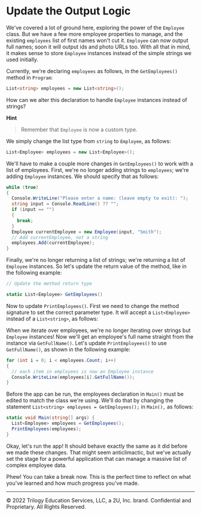 # Update the Output Logic

We've covered a lot of ground here, exploring the power of the `Employee` class. But we have a few more employee properties to manage, and the existing `employees` list of first names won't cut it. `Employee` can now output full names; soon it will output ids and photo URLs too. With all that in mind, it makes sense to store `Employee` instances instead of the simple strings we used initially.

Currently, we're declaring `employees` as follows, in the `GetEmployees()` method in `Program`:

```cs
List<string> employees = new List<string>();
```

How can we alter this declaration to handle `Employee` instances instead of strings?

**Hint**

> Remember that `Employee` is now a custom type.
  
We simply change the list type from `string` to `Employee`, as follows:

```cs
List<Employee> employees = new List<Employee>();
```

We'll have to make a couple more changes in `GetEmployees()` to work with a list of employees. First, we're no longer adding strings to `employees`; we're adding `Employee` instances. We should specify that as follows:

```cs
while (true)
{
  Console.WriteLine("Please enter a name: (leave empty to exit): ");
  string input = Console.ReadLine() ?? "";
  if (input == "")
  {
    break;
  }
  Employee currentEmployee = new Employee(input, "Smith");
  // Add currentEmployee, not a string
  employees.Add(currentEmployee);
}
```

Finally, we're no longer returning a list of strings; we're returning a list of `Employee` instances. So let's update the return value of the method, like in the following example:

```cs
// Update the method return type

static List<Employee> GetEmployees()
```

Now to update `PrintEmployees()`. First we need to change the method signature to set the correct parameter type. It will accept a `List<Employee>` instead of a `List<string>`, as follows:

When we iterate over employees, we're no longer iterating over strings but `Employee` instances! Now we'll get an employee's full name straight from the instance via `GetFullName()`. Let's update `PrintEmployees()` to use `GetFullName()`, as shown in the following example:

```cs
for (int i = 0; i < employees.Count; i++) 
{
  // each item in employees is now an Employee instance
  Console.WriteLine(employees[i].GetFullName());
}
```

Before the app can be run, the employees declaration in `Main()` must be edited to match the class we're using. We'll do that by changing the statement `List<string> employees = GetEmployees();` in `Main(),` as follows:

```cs
static void Main(string[] args) {
  List<Employee> employees = GetEmployees();
  PrintEmployees(employees);
}
```

Okay, let's run the app! It should behave exactly the same as it did before we made these changes. That might seem anticlimactic, but we've actually set the stage for a powerful application that can manage a massive list of complex employee data.

Phew! You can take a break now. This is the perfect time to reflect on what you've learned and how much progress you've made.

---
© 2022 Trilogy Education Services, LLC, a 2U, Inc. brand. Confidential and Proprietary. All Rights Reserved.